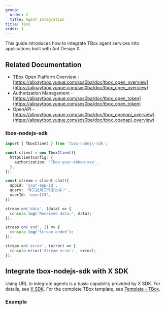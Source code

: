 ```yaml
---
group:
  order: 2
  title: Agent Integration
title: TBox
order: 1
---
```


This guide introduces how to integrate TBox agent services into applications built with Ant Design X.

## Related Documentation

- TBox Open Platform Overview - [https://alipaytbox.yuque.com/sxs0ba/doc/tbox_open_overview](https://alipaytbox.yuque.com/sxs0ba/doc/tbox_open_overview)
- Authorization Management - [https://alipaytbox.yuque.com/sxs0ba/doc/tbox_open_token](https://alipaytbox.yuque.com/sxs0ba/doc/tbox_open_token)
- OpenAPI - [https://alipaytbox.yuque.com/sxs0ba/doc/tbox_openapi_overview](https://alipaytbox.yuque.com/sxs0ba/doc/tbox_openapi_overview)

### tbox-nodejs-sdk

```ts
import { TboxClient } from 'tbox-nodejs-sdk';

const client = new TboxClient({
  httpClientConfig: {
    authorization: 'TBox-your-token-xxx',
  },
});

const stream = client.chat({
  appId: 'your-app-id',
  query: '今天杭州天气怎么样？',
  userId: 'user123',
});

stream.on('data', (data) => {
  console.log('Received data:', data);
});

stream.on('end', () => {
  console.log('Stream ended');
});

stream.on('error', (error) => {
  console.error('Stream error:', error);
});
```

## Integrate tbox-nodejs-sdk with X SDK

Using URL to integrate agents is a basic capability provided by X SDK. For details, see [X SDK](/sdks/introduce). For the complete TBox template, see [Template - TBox](/docs/playground/agent-tbox).

### Example

<code src="./demo/tbox.tsx" title="Integrate with X SDK"></code>
